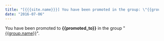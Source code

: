 ```yaml
---
title: "[{{{site.name}}}] You have been promoted in the group: \"{{group.name}}\""
date: "2016-07-06"
---
```


You have been promoted to **{{promoted\_to}}** in the group "[{{group.name}}]({{{group.url}}})".
